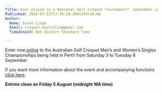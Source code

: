 ```yaml
---
Title: Ever played in a National Golf Croquet Tournament?  September is your opportunity!
Published: 2016-07-13T17:30:29.2041299+10:00
Author:
  Name: Susan Linge
  Email: croquet.australia@gmail.com
  TimeZoneId: AUS Eastern Standard Time

---
```

Enter now [online](https://croquet-australia.com.au/tournaments) to the Australian Golf Croquet Men’s and Women’s Singles Championships being held in Perth from Saturday 3 to Tuesday 6 September.

If you want more information about the event and accompanying functions [click here](/2016-gc-mens-and-womens-singles-flyer-final-version-.pdf).

**Entries close on Friday 5 August (midnight WA time)**